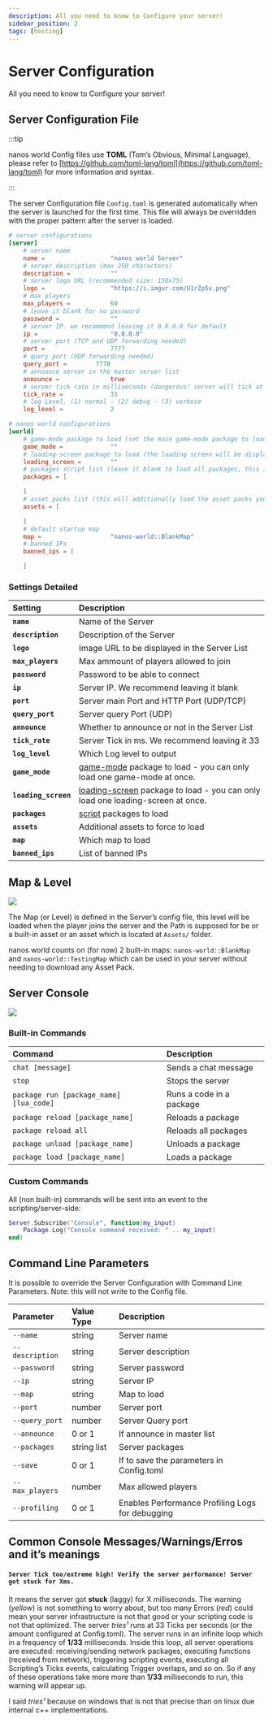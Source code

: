 ```yaml
---
description: All you need to know to Configure your server!
sidebar_position: 2
tags: [hosting]
---
```


# Server Configuration

All you need to know to Configure your server!

## Server Configuration File

:::tip

nanos world Config files use **TOML** \(Tom’s Obvious, Minimal Language\), please refer to [https://github.com/toml-lang/toml](https://github.com/toml-lang/toml) for more information and syntax.

:::

The server Configuration file `Config.toml` is generated automatically when the server is launched for the first time. This file will always be overridden with the proper pattern after the server is loaded.

```toml title="Server.toml"
# server configurations
[server]
    # server name
    name =                  "nanos world Server"
    # server description (max 250 characters)
    description =           ""
    # server logo URL (recommended size: 150x75)
    logo =                  "https://i.imgur.com/U1rZp5v.png"
    # max players
    max_players =           60
    # leave it blank for no password
    password =              ""
    # server IP. we recommend leaving it 0.0.0.0 for default
    ip =                    "0.0.0.0"
	# server port (TCP and UDP forwarding needed)
    port =                  7777
	# query port (UDP forwarding needed)
	query_port =		7778
    # announce server in the master server list
    announce =              true
    # server tick rate in milliseconds (dangerous! server will tick at each [tick_rate] ms, affecting both server and client performance. 33 ms means 30 ticks per second and is the default and recommended value)
    tick_rate =             33
    # log Level. (1) normal - (2) debug - (3) verbose
    log_level =             2

# nanos world configurations
[world]
    # game-mode package to load (set the main game-mode package to load - you can load only one 'game-mode' package type at once)
    game_mode =             ""
    # loading-screen package to load (the loading screen will be displayed when players join your server)
    loading_screen =        ""
    # packages script list (leave it blank to load all packages, this is usually useful when you have tons of packages downloaded and only wants to load one or some)
    packages = [

    ]
    # asset packs list (this will additionally load the asset packs you define here)
    assets = [

    ]
    # default startup map
    map =                   "nanos-world::BlankMap"
    # banned IPs
    banned_ips = [

    ]
```


### Settings Detailed

| Setting | Description |
| :--- | :--- |
| **`name`** | Name of the Server |
| **`description`** | Description of the Server |
| **`logo`** | Image URL to be displayed in the Server List |
| **`max_players`** | Max ammount of players allowed to join |
| **`password`** | Password to be able to connect |
| **`ip`** | Server IP. We recommend leaving it blank |
| **`port`** | Server main Port and HTTP Port (UDP/TCP) |
| **`query_port`** | Server query Port (UDP) |
| **`announce`** | Whether to announce or not in the Server List |
| **`tick_rate`** | Server Tick in ms. We recommend leaving it 33 |
| **`log_level`** | Which Log level to output |
| **`game_mode`** | [game-mode](./core-concepts/packages/packages.md#package-types) package to load -  you can only load one game-mode at once. |
| **`loading_screen`** | [loading-screen](./core-concepts/packages/loading-screen.md) package to load - you can only load one loading-screen at once. |
| **`packages`** | [script](./core-concepts/packages/packages.md#package-types) packages to load |
| **`assets`** | Additional assets to force to load |
| **`map`** | Which map to load |
| **`banned_ips`** | List of banned IPs |

## Map & Level

![](/img/docs/server-map.jpg)

The Map \(or Level\) is defined in the Server’s config file, this level will be loaded when the player joins the server and the Path is supposed for be or a built-in asset or an asset which is located at `Assets/` folder.

nanos world counts on \(for now\) 2 built-in maps: `nanos-world::BlankMap` and `nanos-world::TestingMap` which can be used in your server without needing to download any Asset Pack.

## Server Console

![](/img/docs/server.jpg)

### Built-in Commands

| Command | Description |
| :--- | :--- |
| `chat [message]` | Sends a chat message |
| `stop` | Stops the server |
| `package run [package_name] [lua_code]` | Runs a code in a package |
| `package reload [package_name]` | Reloads a package |
| `package reload all` | Reloads all packages |
| `package unload [package_name]` | Unloads a package |
| `package load [package_name]` | Loads a package |

### Custom Commands

All \(non built-in\) commands will be sent into an event to the scripting/server-side:

```lua title="Server/Index.lua"
Server.Subscribe("Console", function(my_input)
    Package.Log("Console command received: " .. my_input)
end)
```

## Command Line Parameters

It is possible to override the Server Configuration with Command Line Parameters. Note: this will not write to the Config file.

| Parameter | Value Type | Description |
| :--- | :--- | :--- |
| `--name` | string | Server name |
| `--description` | string | Server description |
| `--password` | string | Server password |
| `--ip` | string | Server IP |
| `--map` | string | Map to load |
| `--port` | number | Server port |
| `--query_port` | number | Server Query port |
| `--announce` | 0 or 1 | If announce in master list |
| `--packages` | string list | Server packages |
| `--save` | 0 or 1 | If to save the parameters in Config.toml |
| `--max_players` | number | Max allowed players |
| `--profiling` | 0 or 1 | Enables Performance Profiling Logs for debugging |

## Common Console Messages/Warnings/Erros and it’s meanings

#### `Server Tick too/extreme high! Verify the server performance! Server got stuck for Xms.`

It means the server got **stuck** \(laggy\) for X milliseconds. The warning \(_yellow_\) is not something to worry about, but too many Errors \(_red_\) could mean your server infrastructure is not that good or your scripting code is not that optimized. The server _tries¹_ runs at 33 Ticks per seconds \(or the amount configured at Config.toml\). The server runs in an infinite loop which in a frequency of **1/33** milliseconds. Inside this loop, all server operations are executed: receiving/sending network packages, executing functions \(received from network\), triggering scripting events, executing all Scripting’s Ticks events, calculating Trigger overlaps, and so on. So if any of these operations take more more than **1/33** milliseconds to run, this warning will appear up.

I said _tries¹_ because on windows that is not that precise than on linux due internal c++ implementations.

